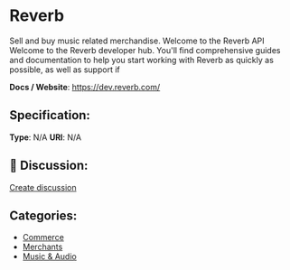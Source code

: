 # Reverb


Sell and buy music related merchandise. Welcome to the Reverb API Welcome to the Reverb developer hub. You'll find comprehensive guides and documentation to help you start working with Reverb as quickly as possible, as well as support if

**Docs / Website**: https://dev.reverb.com/

## Specification:
**Type**:  N/A 
**URI**:  N/A 

## 💬 Discussion:
[Create discussion](link)

## Categories:
- [Commerce](https://github.com/apis-list/apis-list#commerce)
- [Merchants](https://github.com/apis-list/apis-list#merchants)
- [Music & Audio](https://github.com/apis-list/apis-list#music-and-audio)





